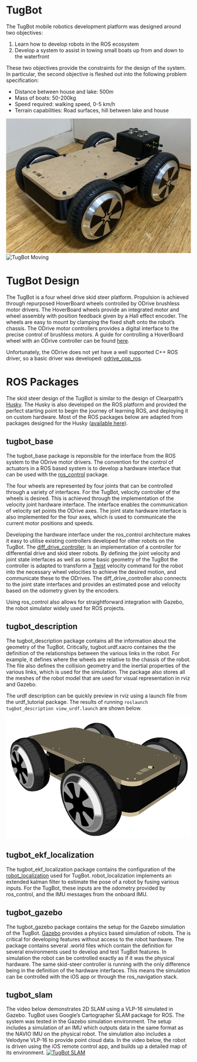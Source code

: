 # TugBot
The TugBot mobile robotics development platform was designed around two objectives:
1. Learn how to develop robots in the ROS ecosystem
2. Develop a system to assist in towing small boats up from and down to the waterfront

These two objectives provide the constraints for the design of the system. In particular, the second objective is fleshed out into the following problem specification:
- Distance between house and lake: 500m
- Mass of boats: 50-200kg
- Speed required: walking speed, 0-5 km/h
- Terrain capabilities: Road surfaces, hill between lake and house

![TugBot](images/tugbot_hardware/base_picture.jpeg)
![TugBot Moving](images/tugbot_hardware/base_moving.gif)

# TugBot Design
The TugBot is a four wheel drive skid steer platform. Propulsion is achieved through repurposed HoverBoard wheels controlled by ODrive brushless motor drivers. The HoverBoard wheels provide an integrated motor and wheel assembly with position feedback given by a Hall effect encoder. The wheels are easy to mount by clamping the fixed shaft onto the robot’s chassis. The ODrive motor controllers provides a digital interface to the precise control of brushless motors. A guide for controlling a HoverBoard wheel with an ODrive controller can be found [here](https://github.com/madcowswe/ODrive/blob/master/docs/hoverboard.md).

Unfortunately, the ODrive does not yet have a well supported C++ ROS driver, so a basic driver was developed: [odrive_cpp_ros](https://github.com/BenBurgessLimerick/odrive_cpp_ros).

# ROS Packages
The skid steer design of the TugBot is similar to the design of Clearpath’s [Husky](https://clearpathrobotics.com/husky-unmanned-ground-vehicle-robot/). The Husky is also developed on the ROS platform and provided the perfect starting point to begin the journey of learning ROS, and deploying it on custom hardware. Most of the ROS packages below are adapted from packages designed for the Husky ([available here](https://github.com/husky/husky)).

## tugbot_base
The tugbot_base package is reponsible for the interface from the ROS system to the ODrive motor drivers. The convention for the control of actuators in a ROS based system is to develop a hardware interface that can be used with the [ros_control](http://wiki.ros.org/ros_control) package.

The four wheels are represented by four joints that can be controlled through a variety of interfaces. For the TugBot, velocity controller of the wheels is desired. This is achieved through the implementation of the velocity joint hardware interface. The interface enables the communication of velocity set points the ODrive axes. The joint state hardware interface is also implemented for the four axes, which is used to communicate the current motor positions and speeds.

Developing the hardware interface under the ros_control architecture makes it easy to utilise existing controllers developed for other robots on the TugBot. The [diff_drive_controller](http://wiki.ros.org/diff_drive_controller). Is an implementation of a controller for differential drive and skid steer robots. By defining the joint velocity and joint state interfaces as well as some basic geometry of the TugBot the controller is adapted to transform a [Twist](http://docs.ros.org/api/geometry_msgs/html/msg/Twist.html) velocity command for the robot into the necessary wheel velocities to achieve the desired motion, and communicate these to the ODrives. The diff_drive_controller also connects to the joint state interfaces and provides an estimated pose and velocity based on the odometry given by the encoders.

Using ros_control also allows for straightforward integration with Gazebo, the robot simulator widely used for ROS projects. 

## tugbot_description
The tugbot_description package contains all the information about the geometry of the TugBot. Critically, tugbot.urdf.xacro containes the the definition of the relationships between the various links in the robot. For example, it defines where the wheels are relative to the chassis of the robot. The file also defines the collision geometry and the inertial properties of the various links, which is used for the simulation. The package also stores all the meshes of the robot model that are used for visual representation in rviz and Gazebo. 

The urdf description can be quickly preview in rviz using a launch file from the urdf_tutorial package. The results of running `roslaunch tugbot_description view_urdf.launch` are shown below.

![TugBot description](images/tugbot_description/view_robot_white.png)

## tugbot_ekf_localization
The tugbot_ekf_localization package contains the configuration of the [robot_localization](http://wiki.ros.org/robot_localization) used for TugBot. robot_localization implements an extended kalman filter to estimate the pose of a robot by fusing various inputs. For the TugBot, these inputs are the odometry provided by ros_control, and the IMU messages from the onboard IMU. 

## tugbot_gazebo
The tugbot_gazebo package contains the setup for the Gazebo simulation of the TugBot. [Gazebo](http://gazebosim.org/) provides a physics based simulation of robots. The is critical for developing features without access to the robot hardware. The package contains several .world files which contain the definition for several environments used to develop and test TugBot features. In simulation the robot can be controlled exactly as if it was the physical hardware. The same skid-steer controller is running with the only difference being in the definition of the hardware interfaces. This means the simulation can be controlled with the iOS app or through the ros_navigation stack.


## tugbot_slam

The video below demonstrates 2D SLAM using a VLP-16 simulated in Gazebo. TugBot uses Google’s Cartographer SLAM package for ROS. The system was tested in the Gazebo simulation environment. The setup includes a simulation of an IMU which outputs data in the same format as the NAVIO IMU on the physical robot. The simulation also includes a Velodyne VLP-16 to provide point cloud data. In the video below, the robot is driven using the iOS remote control app, and builds up a detailed map of its environment.
[![TugBot SLAM](http://img.youtube.com/vi/22iVpP1quD4/0.jpg)](http://www.youtube.com/watch?v=22iVpP1quD4 "TugBot SLAM")
